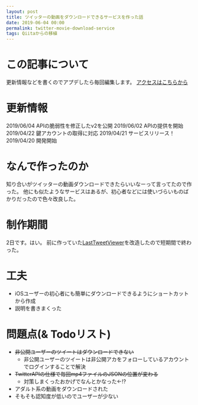 ```yaml
---
layout: post
title: ツイッターの動画をダウンロードできるサービスを作った話
date: 2019-06-04 00:00
permalink: twitter-movie-download-service
tags: Qiitaからの移植
---
```

# この記事について
更新情報などを書くのでアプデしたら毎回編集します。
[アクセスはこちらから](https://tweet-media-viewer.herokuapp.com/)

# 更新情報
2019/06/04 APIの脆弱性を修正したv2を公開
2019/06/02 APIの提供を開始
2019/04/22 鍵アカウントの取得に対応
2019/04/21 サービスリリース！
2019/04/20 開発開始

# なんで作ったのか
知り合いがツイッターの動画ダウンロードできたらいいなーって言ってたので作った。
他にも似たようなサービスはあるが、初心者などには使いづらいものばかりだったので色々改良した。

# 制作期間
2日です。はい。
前に作っていた[LastTweetViewer](https://last-tweet-viewer.herokuapp.com/)を改造したので短期間で終わった。

# 工夫
- iOSユーザーの初心者にも簡単にダウンロードできるようにショートカットから作成
- 説明を書きまくった

# 問題点(& Todoリスト)
- ~~非公開ユーザーのツイートはダウンロードできない~~
    - 非公開ユーザーのツイートは非公開アカをフォローしているアカウントでログインすることで解決
- ~~TwitterAPIの仕様で毎回mp4ファイルのJSONの位置が変わる~~
    - 対策しまくったおかげでなんとかなった<-!?
- アダルト系の動画をダウンロードされた
- そもそも認知度が低いのでユーザーが少ない

